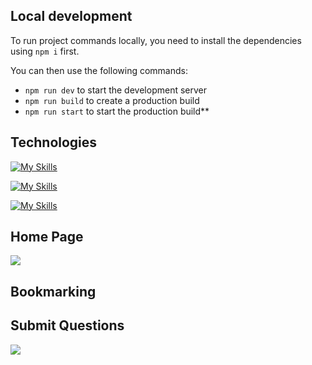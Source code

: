 
## Local development

To run project commands locally, you need to install the dependencies using `npm i` first.

You can then use the following commands:

- `npm run dev` to start the development server
- `npm run build` to create a production build
- `npm run start` to start the production build**

## Technologies

[![My Skills](https://skillicons.dev/icons?i=js)](https://skillicons.dev) 

[![My Skills](https://skillicons.dev/icons?i=css)](https://skillicons.dev)

[![My Skills](https://skillicons.dev/icons?i=html)](https://skillicons.dev)

## Home Page

<img src="./assets/homepage.gif">

## Bookmarking



## Submit Questions

<img src="./assets/submit.gif">



